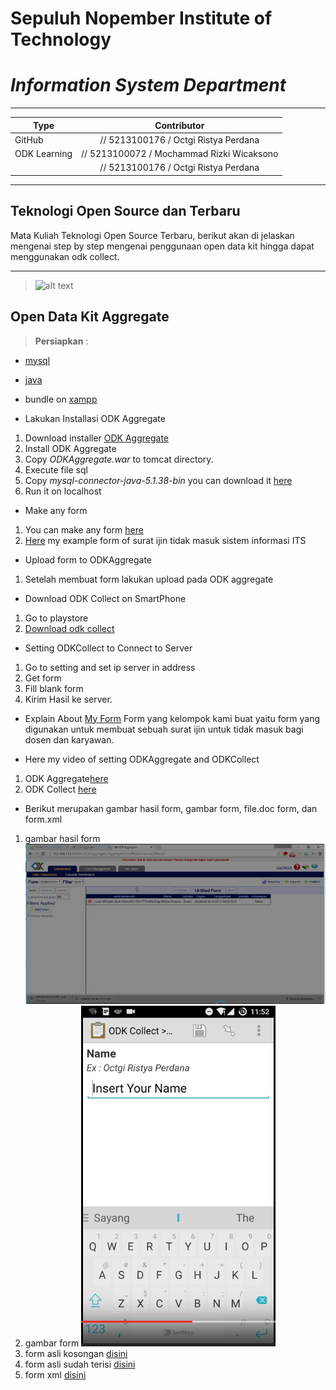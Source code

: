 # **Sepuluh Nopember Institute of Technology**
# *Information System Department*

----------

| Type 		    | Contributor                                 |
| ------------- |:-------------------------------------------:| 
| GitHub        | // 5213100176  / Octgi Ristya Perdana  | 
| ODK Learning  | // 5213100072  / Mochammad Rizki Wicaksono  | 
| 			    | // 5213100176  / Octgi Ristya Perdana       | 

----------


## Teknologi Open Source dan Terbaru

Mata Kuliah Teknologi Open Source Terbaru, berikut akan di jelaskan mengenai step by step mengenai penggunaan open data kit hingga dapat menggunakan odk collect.


----------

> ![alt text][2]
## Open Data Kit Aggregate

> **Persiapkan** :
-  [mysql][4]
-  [java][5]
-  bundle on [xampp][6]

 - Lakukan Installasi ODK Aggregate
1. Download installer [ODK Aggregate][1]
2. Install ODK Aggregate
3. Copy *ODKAggregate.war* to tomcat directory.
4. Execute file sql
5. Copy *mysql-connector-java-5.1.38-bin* you can download it [here][3]
6. Run it on localhost

 - Make any form
1. You can make any form [here][7]
2. [Here][8] my example form of surat ijin tidak masuk sistem informasi ITS

 - Upload form to ODKAggregate
1. Setelah membuat form lakukan upload pada ODK aggregate

 - Download ODK Collect on SmartPhone
1. Go to playstore
2. [Download odk collect][9]

 - Setting ODKCollect to Connect to Server
1. Go to setting and set ip server in address
2. Get form
3. Fill blank form
4. Kirim Hasil ke server.

 - Explain About [My Form][8]
Form yang kelompok kami buat yaitu form yang digunakan untuk membuat sebuah surat ijin untuk tidak masuk bagi dosen dan karyawan.

 - Here my video of setting ODKAggregate and ODKCollect
1. ODK Aggregate[here][10]
2. ODK Collect [here][11]

 - Berikut merupakan gambar hasil form, gambar form, file.doc form, dan form.xml
1. gambar hasil form 
![alt text][12]
2. gambar form 
![alt text][13]
3. form asli kosongan [disini][14]
4. form asli sudah terisi [disini][15]
5. form xml [disini][8]

 

[1]: https://opendatakit.org/downloads/
[2]: https://avatars0.githubusercontent.com/u/6222985?v=3&s=400
[3]: https://www.mysql.com/products/connector/
[4]: https://www.mysql.com/downloads/
[5]: https://java.com/en/download/
[6]: https://www.apachefriends.org/download.html
[7]: http://build.opendatakit.org 
[8]: https://github.com/astridperdana/TOST/blob/master/form/SuratIjinTidakMasuk.xml
[9]: https://opendatakit.org/use/collect/
[10]: https://youtu.be/8Iu7k9p4Ejk
[11]: https://drive.google.com/open?id=0BxQNvAm5b4liYmt1Z0k4dTNDajg
[12]: https://github.com/astridperdana/TOST/blob/master/form/sadas.PNG?raw=true
[13]: https://github.com/astridperdana/TOST/blob/master/form/Capture.PNG?raw=true
[14]: https://github.com/astridperdana/TOST/blob/master/doc/Dokumen%20Kosongan.docx
[15]: https://github.com/astridperdana/TOST/blob/master/doc/Dokumen%20isian.docx
